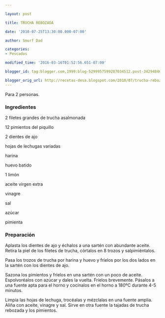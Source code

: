 ```yaml
---

layout: post

title: TRUCHA REBOZADA

date: '2010-07-25T13:30:00.000-07:00'

author: Smurf Dad

categories:
- Pescados

modified_time: '2016-03-16T01:52:56.651-07:00'

blogger_id: tag:blogger.com,1999:blog-5299957599287034512.post-3429484634579195092

blogger_orig_url: http://recetas-desa.blogspot.com/2010/07/trucha-rebozada.html
---
```


Para 2 personas.

<h3>Ingredientes</h3>

2 filetes grandes de trucha asalmonada

12 pimientos del piquillo

2 dientes de ajo

hojas de lechugas variadas

harina

huevo batido

1 limón

aceite virgen extra

vinagre

sal

azúcar

pimienta

<h3>Preparación</h3>

Aplasta los dientes de ajo y échalos a una sartén con abundante aceite. Retira la piel de los filetes de trucha, córtalos en 8 trozos y salpimiéntalos.

Pasa los trozos de trucha por harina y huevo y fríelos por los dos lados en la sartén con los dientes de ajo.

Sazona los pimientos y fríelos en una sartén con un poco de aceite. Espolvoréalos con azúcar y dales la vuelta. Fríelos brevemente. Pásalos a una fuente apta para el horno y cocínalos en el horno a 180&ordm;C durante 4-5 minutos.

Limpia las hojas de lechuga, trocéalas y mézclalas en una fuente amplia. Aliña con aceite, vinagre y sal. Sirve en otra fuente la tajadas de trucha rebozada y los pimientos.

